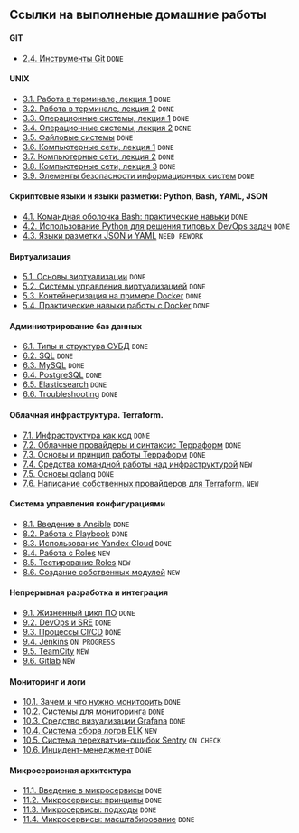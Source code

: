 ## Ссылки на выполненые домашние работы

#### GIT
+  [2.4. Инструменты Git](./2/2.4/README.md) `DONE`
  
#### UNIX
+ [3.1. Работа в терминале, лекция 1](./3/3.1/README.md) `DONE`
+ [3.2. Работа в терминале, лекция 2](./3/3.2/README.md) `DONE`
+ [3.3. Операционные системы, лекция 1](./3/3.3/README.md) `DONE`
+ [3.4. Операционные системы, лекция 2](./3/3.4/README.md) `DONE`
+ [3.5. Файловые системы](./3/3.5/README.md) `DONE`
+ [3.6. Компьютерные сети, лекция 1](./3/3.6/README.md) `DONE`
+ [3.7. Компьютерные сети, лекция 2](./3/3.7/README.md) `DONE`
+ [3.8. Компьютерные сети, лекция 3](./3/3.8/README.md) `DONE`
+ [3.9. Элементы безопасности информационных систем](./3/3.9/README.md) `DONE`

#### Скриптовые языки и языки разметки: Python, Bash, YAML, JSON
+ [4.1. Командная оболочка Bash: практические навыки](./4/4.1/README.md) `DONE`
+ [4.2. Использование Python для решения типовых DevOps задач](./4/4.2/README.md) `DONE`
+ [4.3. Языки разметки JSON и YAML](./4/4.3/README.md) `NEED REWORK`

#### Виртуализация
+ [5.1. Основы виртуализации](./5/5.1/README.md) `DONE`
+ [5.2. Системы управления виртуализацией](./5/5.2/README.md) `DONE`
+ [5.3. Контейнеризация на примере Docker](./5/5.3/README.md) `DONE`
+ [5.4. Практические навыки работы с Docker](./5/5.4/README.md) `DONE`

#### Администрирование баз данных

+ [6.1. Типы и структура СУБД](./6/6.1/README.md) `DONE`
+ [6.2. SQL](./6/6.2/README.md) `DONE`
+ [6.3. MySQL](./6/6.3/README.md) `DONE`
+ [6.4. PostgreSQL](./6/6.4/README.md) `DONE`
+ [6.5. Elasticsearch](./6/6.5/README.md) `DONE`
+ [6.6. Troubleshooting](./6/6.6/README.md) `DONE`

#### Облачная инфраструктура. Terraform.

+ [7.1. Инфраструктура как код](./7/7.1/README.md) `DONE`
+ [7.2. Облачные провайдеры и синтаксис Терраформ](./7/7.2/README.md) `DONE`
+ [7.3. Основы и принцип работы Терраформ](./7/7.3/README.md) `DONE`
+ [7.4. Средства командной работы над инфраструктурой](./7/7.4/README.md) `NEW`
+ [7.5. Основы golang](./7/7.5/README.md) `DONE`
+ [7.6. Написание собственных провайдеров для Terraform.](./7/7.6/README.md) `NEW`

#### Система управления конфигурациями

+ [8.1. Введение в Ansible](./8/8.1/README.md) `DONE`
+ [8.2. Работа с Playbook](./8/8.2/README.md) `DONE`
+ [8.3. Использование Yandex Cloud](./8/8.3/README.md) `DONE`
+ [8.4. Работа с Roles](./8/8.4/README.md) `NEW`
+ [8.5. Тестирование Roles](./8/8.5/README.md) `NEW`
+ [8.6. Создание собственных модулей](./8/8.6/README.md) `NEW`

#### Непрерывная разработка и интеграция

+ [9.1. Жизненный цикл ПО](./9/9.1/README.md) `DONE`
+ [9.2. DevOps и SRE](./9/9.2/README.md) `DONE`
+ [9.3. Процессы CI/CD](./9/9.3/README.md) `DONE`
+ [9.4. Jenkins](./9/9.4/README.md) `ON PROGRESS`
+ [9.5. TeamCity](./9/9.5/README.md) `NEW`
+ [9.6. Gitlab](./9/9.6/README.md) `NEW`

#### Мониторинг и логи

+ [10.1. Зачем и что нужно мониторить](./10/10.1/README.md) `DONE`
+ [10.2. Системы для мониторинга](./10/10.2/README.md) `DONE`
+ [10.3. Средство визуализации Grafana](./10/10.3/README.md) `DONE`
+ [10.4. Система сбора логов ELK](./10/10.4/README.md) `NEW`
+ [10.5. Система перехватчик-ошибок Sentry](./10/10.5/README.md) `ON CHECK`
+ [10.6. Инцидент-менеджмент](./10/10.6/README.md) `DONE`

#### Микросервисная архитектура

+ [11.1. Введение в микросервисы](./11/11.1/README.md) `DONE`
+ [11.2. Микросервисы: принципы](./11/11.2/README.md) `DONE`
+ [11.3. Микросервисы: подходы](./11/11.3/README.md) `DONE`
+ [11.4. Микросервисы: масштабирование](./11/11.4/README.md) `DONE`

